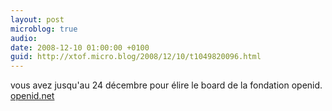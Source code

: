 ```yaml
---
layout: post
microblog: true
audio: 
date: 2008-12-10 01:00:00 +0100
guid: http://xtof.micro.blog/2008/12/10/t1049820096.html
---
```

vous avez jusqu'au 24 décembre pour élire le board de la fondation openid. [openid.net](http://openid.net)
